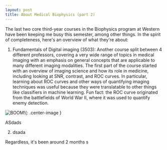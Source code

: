 ```yaml
---
layout: post
title: About Medical Biophysics (part 2)
---
```


The last two core third-year courses in the Biophysics program at Western have been keeping me busy this semester, among other things. In the spirit of completeness, here's an overview of what they're about:

1. Fundamentals of Digital imaging (3503): Another course split between 4 different professors, covering a very wide range of topics in medical imaging with an emphasis on general concepts that are applicable to many different imaging modalities. The first part of the course started with an overview of imaging science and how its role in medicine, including looking at SNR, contrast, and ROC curves. In particular, learning about ROC curves and other ways of quantifying imaging techniques was useful because they were translatable to other things like classifiers in machine learning. Fun fact: the ROC curve originated from the battlefields of World War II, where it was used to quantify enemy detection.


![BOOM!](https://upload.wikimedia.org/wikipedia/commons/thumb/c/c4/Trinitrotoluene.svg/200px-Trinitrotoluene.svg.png){: .center-image }

 ASdads

2. dsada
<!--more-->

Regardless, it's been around 2 months s
